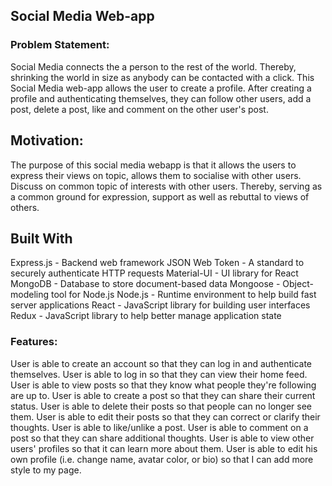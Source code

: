 ## Social Media Web-app

### Problem Statement:
Social Media connects the a person to the rest of the world. Thereby, shrinking the world in size as anybody can be contacted with a click.
This Social Media web-app allows the user to create a profile. After creating a profile and authenticating themselves, they can follow other 
users, add a post, delete a post, like and comment on the other user's post.

## Motivation:
The purpose of this social media webapp is that it allows the users to express their views on topic, allows them to socialise with other users.
Discuss on common topic of interests with other users. Thereby, serving as a common ground for expression, support as well as rebuttal to views of others.


## Built With
Express.js - Backend web framework
JSON Web Token - A standard to securely authenticate HTTP requests
Material-UI - UI library for React
MongoDB - Database to store document-based data
Mongoose - Object-modeling tool for Node.js
Node.js - Runtime environment to help build fast server applications
React - JavaScript library for building user interfaces
Redux - JavaScript library to help better manage application state


### Features:
User is able to create an account so that they can log in and authenticate themselves.
User is able to log in so that they can view their home feed.
User is able to view posts so that they know what people they're following are up to.
User is able to create a post so that they can share their current status.
User is able to delete their posts so that people can no longer see them.
User is able to edit their posts so that they can correct or clarify their thoughts.
User is able to like/unlike a post.
User is able to comment on a post so that they can share additional thoughts.
User is able to view other users' profiles so that it can learn more about them.
User is able to edit his own profile (i.e. change name, avatar color, or bio) so that I can add more style to my page.
